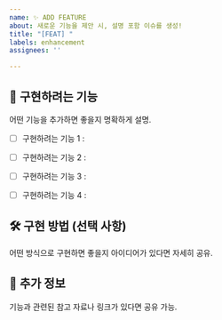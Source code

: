 ```yaml
---
name: ✨ ADD FEATURE
about: 새로운 기능을 제안 시, 설명 포함 이슈를 생성!
title: "[FEAT] "
labels: enhancement
assignees: ''

---
```


## 🔹 구현하려는 기능
어떤 기능을 추가하면 좋을지 명확하게 설명.
- [ ] 구현하려는 기능 1 :
- [ ] 구현하려는 기능 2 :
- [ ] 구현하려는 기능 3 :
- [ ] 구현하려는 기능 4 :



## 🛠️ 구현 방법 (선택 사항)
어떤 방식으로 구현하면 좋을지 아이디어가 있다면 자세히 공유.

## 🔗 추가 정보
기능과 관련된 참고 자료나 링크가 있다면 공유 가능.
